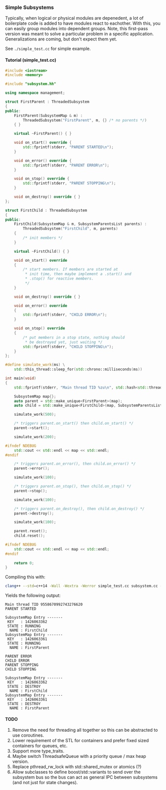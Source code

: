 ###  Simple Subsystems

Typically, when logical or physical modules are depenedent, a lot of boilerplate code is added to have modules react to eachother. With this, you can easily group modules into dependent groups. Note, this first-pass version was meant to solve a particular problem in a specific application. Generalizations are coming, but don't expect them yet.

See `./simple_test.cc` for  simple example.

#### Tutorial (simple_test.cc)

```c++
#include <iostream>
#include <memory>

#include "subsystem.hh"

using namespace management;

struct FirstParent : ThreadedSubsystem
{
public:
    FirstParent(SubsystemMap & m) :
        ThreadedSubsystem("FirstParent", m, {} /* no parents */)
    { }

    virtual ~FirstParent() { }

    void on_start() override {
        std::fprintf(stderr, "PARENT STARTED\n");
    }

    void on_error() override {
        std::fprintf(stderr, "PARENT ERROR\n");
    }

    void on_stop() override {
        std::fprintf(stderr, "PARENT STOPPING\n");
    }

    void on_destroy() override { }
};

struct FirstChild : ThreadedSubsystem
{
public:
    FirstChild(SubsystemMap & m, SubsystemParentsList parents) :
        ThreadedSubsystem("FirstChild", m, parents)
    {
        /* init members */
    }

    virtual ~FirstChild() { }

    void on_start() override
    {
        /* start members. If members are started at
         * init time, then maybe implement a .start() and
         * .stop() for reactive members.
         */
    }

    void on_destroy() override { }

    void on_error() override
    {
        std::fprintf(stderr, "CHILD ERROR\n");
    }

    void on_stop() override
    {
        /* put members in a stop state, nothing should
         * be destroyed yet, just waiting */
        std::fprintf(stderr, "CHILD STOPPING\n");
    }
};

#define simulate_work(ms) \
    std::this_thread::sleep_for(std::chrono::milliseconds(ms))

int main(void)
{
    std::fprintf(stderr, "Main thread TID %zu\n", std::hash<std::thread::id>()(std::this_thread::get_id()));

    SubsystemMap map{};
    auto parent = std::make_unique<FirstParent>(map);
    auto child = std::make_unique<FirstChild>(map, SubsystemParentsList{*parent.get()});

    simulate_work(500);

    /* triggers parent.on_start() then child.on_start() */
    parent->start();

    simulate_work(200);

#ifndef NDEBUG
    std::cout << std::endl << map << std::endl;
#endif

    /* triggers parent.on_error(), then child.on_error() */
    parent->error();

    simulate_work(100);

    /* triggers parent.on_stop(), then child.on_stop() */
    parent->stop();

    simulate_work(100);

    /* triggers parent.on_destroy(), then child.on_destroy() */
    parent->destroy();

    simulate_work(100);

    parent.reset();
    child.reset();

#ifndef NDEBUG
    std::cout << std::endl << map << std::endl;
#endif
  
    return 0;
}

```

Compiling this with:

```sh
clang++ --std=c++14 -Wall -Wextra -Werror simple_test.cc subsystem.cc -ggdb3 -I. -lpthread -o simple_test
```

Yields the following output:

```
Main thread TID 9558670992743276620
PARENT STARTED

SubsystemMap Entry -------
 KEY   : 1426063362
 STATE : RUNNING
  NAME : FirstChild
SubsystemMap Entry -------
 KEY   : 1426063361
 STATE : RUNNING
  NAME : FirstParent

PARENT ERROR
CHILD ERROR
PARENT STOPPING
CHILD STOPPING

SubsystemMap Entry -------
 KEY   : 1426063362
 STATE : DESTROY
  NAME : FirstChild
SubsystemMap Entry -------
 KEY   : 1426063361
 STATE : DESTROY
  NAME : FirstParent
```



#### TODO

1. Remove the need for threading all together so this can be abstracted to use coroutines.
2. Lower requirement of the STL for containers and prefer fixed sized containers for queues, etc.
3. Support more type_traits.
4. Maybe switch ThreadsafeQueue with a priority queue / max heap version.
5. Replace pthread_rw_lock with std::shared_mutex or atomics (?)
6. Allow subclasses to define boost/std::variants to send over the subsystem bus so the bus can act as general IPC between subsystems (and not just for state changes).
